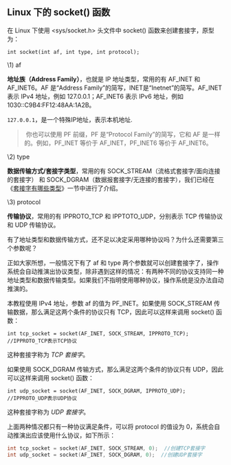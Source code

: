 ## Linux 下的 socket() 函数

在 Linux 下使用 <sys/socket.h> 头文件中 socket() 函数来创建套接字，原型为：

```
int socket(int af, int type, int protocol);
```

\1) af 

**地址族（Address Family）**，也就是 IP 地址类型，常用的有 AF_INET 和 AF_INET6。AF 是“Address Family”的简写，INET是“Inetnet”的简写。AF_INET 表示 IPv4 地址，例如 127.0.0.1；AF_INET6 表示 IPv6 地址，例如 1030::C9B4:FF12:48AA:1A2B。

 `127.0.0.1`，是一个特殊IP地址，表示本机地址.

> ​	你也可以使用 PF 前缀，PF 是“Protocol Family”的简写，它和 AF 是一样的。例如，PF_INET 等价于 AF_INET，PF_INET6 等价于 AF_INET6。

\2) type 

**数据传输方式/套接字类型**，常用的有 SOCK_STREAM（流格式套接字/面向连接的套接字） 和 SOCK_DGRAM（数据报套接字/无连接的套接字），我们已经在《[套接字有哪些类型](http://c.biancheng.net/view/2124.html)》一节中进行了介绍。

 \3) protocol 

**传输协议**，常用的有 IPPROTO_TCP 和 IPPTOTO_UDP，分别表示 TCP 传输协议和 UDP 传输协议。

 有了地址类型和数据传输方式，还不足以决定采用哪种协议吗？为什么还需要第三个参数呢？

 正如大家所想，一般情况下有了 af 和 type 两个参数就可以创建套接字了，操作系统会自动推演出协议类型，除非遇到这样的情况：有两种不同的协议支持同一种地址类型和数据传输类型。如果我们不指明使用哪种协议，操作系统是没办法自动推演的。

 本教程使用 IPv4 地址，参数 af 的值为 PF_INET。如果使用 SOCK_STREAM 传输数据，那么满足这两个条件的协议只有 TCP，因此可以这样来调用 socket() 函数：

```
int tcp_socket = socket(AF_INET, SOCK_STREAM, IPPROTO_TCP);  //IPPROTO_TCP表示TCP协议
```

这种套接字称为 *TCP 套接字*。

 如果使用 SOCK_DGRAM 传输方式，那么满足这两个条件的协议只有 UDP，因此可以这样来调用 socket() 函数：

```
int udp_socket = socket(AF_INET, SOCK_DGRAM, IPPROTO_UDP);  //IPPROTO_UDP表示UDP协议
```

这种套接字称为 *UDP 套接字*。

 上面两种情况都只有一种协议满足条件，可以将 protocol 的值设为 0，系统会自动推演出应该使用什么协议，如下所示：

```c
int tcp_socket = socket(AF_INET, SOCK_STREAM, 0);  //创建TCP套接字
int udp_socket = socket(AF_INET, SOCK_DGRAM, 0);  //创建UDP套接字
```